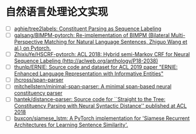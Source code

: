 # 自然语言处理论文实现

- [ ] [aghie/tree2labels: Constituent Parsing as Sequence Labeling](https://github.com/aghie/tree2labels)
- [ ] [galsang/BIMPM-pytorch: Re-implementation of BIMPM (Bilateral Multi-Perspective Matching for Natural Language Sentences, Zhiguo Wang et al.) on Pytorch.](https://github.com/galsang/BIMPM-pytorch)
- [ ] [ZhixiuYe/HSCRF-pytorch: ACL 2018: Hybrid semi-Markov CRF for Neural Sequence Labeling (http://aclweb.org/anthology/P18-2038)](https://github.com/ZhixiuYe/HSCRF-pytorch)
- [ ] [thunlp/ERNIE: Source code and dataset for ACL 2019 paper "ERNIE: Enhanced Language Representation with Informative Entities"](https://github.com/thunlp/ERNIE)
- [ ] [jhcross/span-parser](https://github.com/jhcross/span-parser)
- [ ] [mitchellstern/minimal-span-parser: A minimal span-based neural constituency parser](https://github.com/mitchellstern/minimal-span-parser)
- [ ] [hantek/distance-parser: Source code for ``Straight to the Tree: Constituency Parsing with Neural Syntactic Distance'' published at ACL 2018](https://github.com/hantek/distance-parser)
- [ ] [buxcon/siamese_lstm: A PyTorch implementation for 'Siamese Recurrent Architectures for Learning Sentence Similarity'.](https://github.com/buxcon/siamese_lstm)